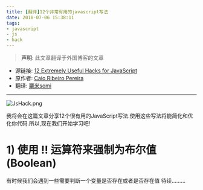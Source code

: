 ```yaml
---
title: [翻译]12个非常有用的javascript写法
date: 2018-07-06 15:38:11
tags: 
- javascript
- js
- hack
---
```

> **声明**: 此文章翻译于外国博客的文章

- 源链接: [12 Extremely Useful Hacks for JavaScript](https://blog.jscrambler.com/12-extremely-useful-hacks-for-javascript/)
- 原作者: [Caio Ribeiro Pereira](https://blog.jscrambler.com/author/caio-pereira)
- 翻译: [粟米somi](https://somiframe.github.io)

****
![JsHack.png](https://blog.jscrambler.com/content/images/2016/12/12-javascripts-hacks.png)

我将会在这篇文章分享12个很有用的JavaScript写法.使用这些写法将能简化和优化你代码.所以,现在我们开始学习吧!

# 1) 使用 !! 运算符来强制为布尔值(Boolean)
有时候我们会遇到一些需要判断一个变量是否存在或者是否存在值  待续.........